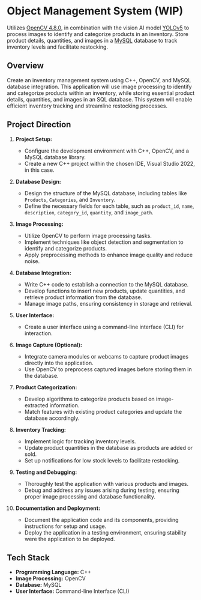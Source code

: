 # Object Management System (WIP)
Utilizes [OpenCV 4.8.0](https://github.com/opencv/opencv/releases/tag/4.8.0), in combination with the vision AI model [YOLOv5](https://github.com/ultralytics/yolov5) to process images to identify and categorize products in an inventory. Store product details, quantities, and images in a [MySQL](https://github.com/mysql/mysql-server) database to track inventory levels and facilitate restocking.
## Overview

Create an inventory management system using C++, OpenCV, and MySQL database integration. This application will use image processing to identify and categorize products within an inventory, while storing essential product details, quantities, and images in an SQL database. This system will enable efficient inventory tracking and streamline restocking processes.

## Project Direction

1. **Project Setup:**
   - Configure the development environment with C++, OpenCV, and a MySQL database library.
   - Create a new C++ project within the chosen IDE, Visual Studio 2022, in this case.

2. **Database Design:**
   - Design the structure of the MySQL database, including tables like `Products`, `Categories`, and `Inventory`.
   - Define the necessary fields for each table, such as `product_id`, `name`, `description`, `category_id`, `quantity`, and `image_path`.

3. **Image Processing:**
   - Utilize OpenCV to perform image processing tasks.
   - Implement techniques like object detection and segmentation to identify and categorize products.
   - Apply preprocessing methods to enhance image quality and reduce noise.

4. **Database Integration:**
   - Write C++ code to establish a connection to the MySQL database.
   - Develop functions to insert new products, update quantities, and retrieve product information from the database.
   - Manage image paths, ensuring consistency in storage and retrieval.

5. **User Interface:**
   - Create a user interface using a command-line interface (CLI) for interaction.

6. **Image Capture (Optional):**
   - Integrate camera modules or webcams to capture product images directly into the application.
   - Use OpenCV to preprocess captured images before storing them in the database.

7. **Product Categorization:**
   - Develop algorithms to categorize products based on image-extracted information.
   - Match features with existing product categories and update the database accordingly.

8. **Inventory Tracking:**
   - Implement logic for tracking inventory levels.
   - Update product quantities in the database as products are added or sold.
   - Set up notifications for low stock levels to facilitate restocking.

9. **Testing and Debugging:**
   - Thoroughly test the application with various products and images.
   - Debug and address any issues arising during testing, ensuring proper image processing and database functionality.

10. **Documentation and Deployment:**
    - Document the application code and its components, providing instructions for setup and usage.
    - Deploy the application in a testing environment, ensuring stability were the application to be deployed.

## Tech Stack

- **Programming Language:** C++
- **Image Processing:** OpenCV
- **Database:** MySQL
- **User Interface:** Command-line Interface (CLI)
